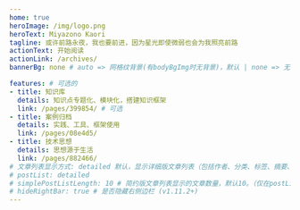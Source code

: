 ```yaml
---
home: true
heroImage: /img/logo.png
heroText: Miyazono Kaori
tagline: 或许前路永夜，我也要前进，因为星光即使微弱也会为我照亮前路
actionText: 开始阅读
actionLink: /archives/
bannerBg: none # auto => 网格纹背景(有bodyBgImg时无背景)，默认 | none => 无 | '大图地址' | background: 自定义背景样式       提示：如发现文本颜色不适应你的背景时可以到palette.styl修改$bannerTextColor变量

features: # 可选的
- title: 知识库
  details: 知识点专题化、模块化，搭建知识框架
  link: /pages/399854/ # 可选
- title: 案例归档
  details: 实践、工具、框架使用
  link: /pages/08e4d5/
- title: 技术思想
  details: 思想源于生活
  link: /pages/882466/
# 文章列表显示方式: detailed 默认，显示详细版文章列表（包括作者、分类、标签、摘要、分页等）| simple => 显示简约版文章列表（仅标题和日期）| none 不显示文章列表
# postList: detailed
# simplePostListLength: 10 # 简约版文章列表显示的文章数量，默认10。（仅在postList设置为simple时生效）
# hideRightBar: true # 是否隐藏右侧边栏 (v1.11.2+)
---
```

